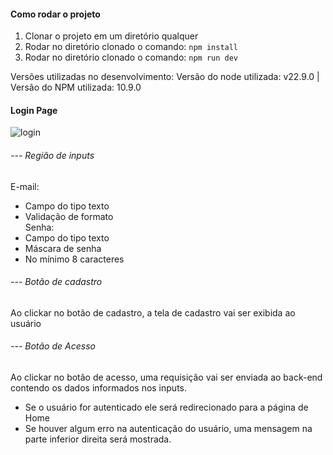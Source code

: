 #### Como rodar o projeto
1) Clonar o projeto em um diretório qualquer
2) Rodar no diretório clonado o comando: `npm install`
3) Rodar no diretório clonado o comando: `npm run dev`

Versões utilizadas no desenvolvimento:
Versão do node utilizada: v22.9.0 | Versão do NPM utilizada: 10.9.0

#### Login Page
![login](https://github.com/user-attachments/assets/3a811993-eea8-4097-bce2-11d72aeadb5e)

###### --- Região de inputs  
E-mail:  
  - Campo do tipo texto  
  - Validação de formato  
Senha:  
  - Campo do tipo texto  
  - Máscara de senha  
  - No mínimo 8 caracteres  
    
###### --- Botão de cadastro  
Ao clickar no botão de cadastro, a tela de cadastro vai ser exibida ao usuário

###### --- Botão de Acesso  
Ao clickar no botão de acesso, uma requisição vai ser enviada ao back-end contendo os dados informados nos inputs.  
  - Se o usuário for autenticado ele será redirecionado para a página de Home
  - Se houver algum erro na autenticação do usuário, uma mensagem na parte inferior direita será mostrada.
